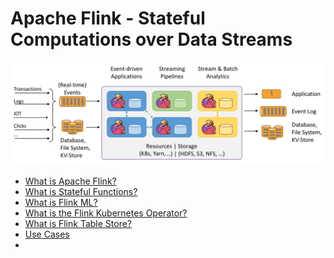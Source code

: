 # Apache Flink - Stateful Computations over Data Streams

![](./images/flink-index.png)

* [What is Apache Flink?](what-is-flink.md)
* [What is Stateful Functions?](what-is-stateful-functions.md)
* [What is Flink ML?](what-is-flink-ml.md)
* [What is the Flink Kubernetes Operator?](what-is-the-flink-kubernetes-operator.md)
* [What is Flink Table Store?](what-is-flink-table-store.md)
* [Use Cases](use-cases.md)
* 
